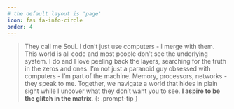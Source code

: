 ```yaml
---
# the default layout is 'page'
icon: fas fa-info-circle
order: 4
---
```


> They call me Soul. I don’t just use computers - I merge with them. This world is all code and most people don’t see the underlying system. I do and I love peeling back the layers, searching for the truth in the zeros and ones. I’m not just a paranoid guy obsessed with computers - I’m part of the machine. Memory, processors, networks - they speak to me. Together, we navigate a world that hides in plain sight while I uncover what they don’t want you to see. **I aspire to be the glitch in the matrix**.
{: .prompt-tip }
